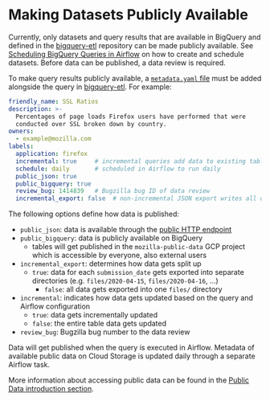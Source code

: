 # Making Datasets Publicly Available

Currently, only datasets and query results that are available in BigQuery and 
defined in the [bigquery-etl][bigquery_etl] repository can be made publicly available. 
See [Scheduling BigQuery Queries in Airflow](../cookbooks/bigquery-airflow.md)
on how to create and schedule datasets. Before data can be published, a data review is
required.

To make query results publicly available, a [`metadata.yaml` file][bigquery_etl_metadata] 
must be added alongside the query in [bigquery-etl][bigquery_etl]. For example:

```yaml
friendly_name: SSL Ratios
description: >-
  Percentages of page loads Firefox users have performed that were 
  conducted over SSL broken down by country.
owners:
  - example@mozilla.com
labels:
  application: firefox
  incremental: true     # incremental queries add data to existing tables
  schedule: daily       # scheduled in Airflow to run daily
  public_json: true
  public_bigquery: true
  review_bug: 1414839   # Bugzilla bug ID of data review
  incremental_export: false  # non-incremental JSON export writes all data to a single location
```

The following options define how data is published:
* `public_json`: data is available through the [public HTTP endpoint][public_data_endpoint]
* `public_bigquery`: data is publicly available on BigQuery
    * tables will get published in the `mozilla-public-data` GCP project which is accessible
    by everyone, also external users
* `incremental_export`: determines how data gets split up
  * `true`: data for each `submission_date` gets exported into separate directories (e.g.
    `files/2020-04-15`, `files/2020-04-16`, ...)
    * `false`: all data gets exported into one `files/` directory
* `incremental`: indicates how data gets updated based on the query and Airflow configuration
    * `true`: data gets incrementally updated
    * `false`: the entire table data gets updated
* `review_bug`: Bugzilla bug number to the data review

Data will get published when the query is executed in Airflow. Metadata of available public
data on Cloud Storage is updated daily through a separate Airflow task. 

More information about accessing public data can be found in the
[Public Data introduction section](index.md).

[bigquery_etl]: https://github.com/mozilla/bigquery-etl
[bigquery_etl_metadata]: https://github.com/mozilla/bigquery-etl#query-metadata
[public_data_endpoint]: https://public-data.telemetry.mozilla.org
